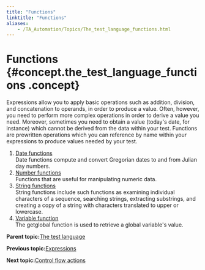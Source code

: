 ```yaml
--- 
title: "Functions"
linktitle: "Functions"
aliases: 
    - /TA_Automation/Topics/The_test_language_functions.html
---
```

# Functions {#concept.the_test_language_functions .concept}

Expressions allow you to apply basic operations such as addition, division, and concatenation to operands, in order to produce a value. Often, however, you need to perform more complex operations in order to derive a value you need. Moreover, sometimes you need to obtain a value \(today's date, for instance\) which cannot be derived from the data within your test. Functions are prewritten operations which you can reference by name within your expressions to produce values needed by your test.

1.  [Date functions](../../TA_Automation/Topics/Expressions_date_functions.html)  
Date functions compute and convert Gregorian dates to and from Julian day numbers.
2.  [Number functions](../../TA_Automation/Topics/Expressions_number_functions.html)  
Functions that are useful for manipulating numeric data.
3.  [String functions](../../TA_Automation/Topics/Expressions_string_functions.html)  
String functions include such functions as examining individual characters of a sequence, searching strings, extracting substrings, and creating a copy of a string with characters translated to upper or lowercase.
4.  [Variable function](../../TA_Automation/Topics/Expressions_variable_functions.html)  
The getglobal function is used to retrieve a global variable's value.

**Parent topic:**[The test language](../../TA_Automation/Topics/The_test_language.html)

**Previous topic:**[Expressions](../../TA_Automation/Topics/The_test_language_expressions.html)

**Next topic:**[Control flow actions](../../TA_Automation/Topics/The_test_language_control_flow_actions.html)

